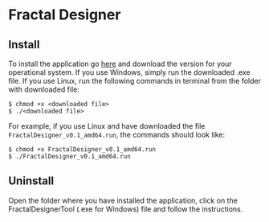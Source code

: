 # Fractal Designer
## Install

To install the application go [here](https://github.com/VanoPekkar/fractal-designer/releases/) and download the version for your operational system.
If you use Windows, simply run the downloaded .exe file. If you use Linux, run the following commands in terminal from the folder with downloaded file:
```
$ chmod +x <downloaded file>
$ ./<downloaded file>
```

For example, if you use Linux and have downloaded the file ```FractalDesigner_v0.1_amd64.run```, the commands should look like:
```
$ chmod +x FractalDesigner_v0.1_amd64.run
$ ./FractalDesigner_v0.1_amd64.run
```

## Uninstall

Open the folder where you have installed the application, click on the FractalDesignerTool (.exe for Windows) file and follow the instructions.
